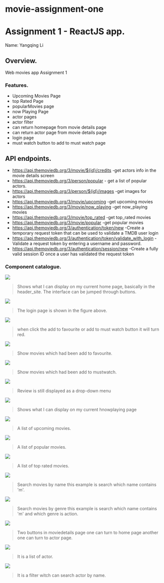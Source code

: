 # movie-assignment-one
# Assignment 1 - ReactJS app.

Name: Yangqing Li

## Overview.

Web movies app Assignment 1

### Features. 
+ Upcoming Movies Page
+ top Rated Page
+ popularMovies page
+ now Playing Page
+ actor pages
+ actor filter
+ can return homepage from movie details page
+ can return actor page from movie details page
+ login page 
+ must watch button to add to must watch page

## API endpoints.
- https://api.themoviedb.org/3/movie/${id}/credits  -get actors info in the movie details screen
- https://api.themoviedb.org/3/person/popular - get a list of popular actors.
- https://api.themoviedb.org/3/person/${id}/images -get images for actors
- https://api.themoviedb.org/3/movie/upcoming -get upcoming movies
- https://api.themoviedb.org/3/movie/now_playing -get now_playing movies
- https://api.themoviedb.org/3/movie/top_rated -get top_rated movies
- https://api.themoviedb.org/3/movie/popular -get popular movies
- https://api.themoviedb.org/3/authentication/token/new -Create a temporary request token that can be used to validate a TMDB user login
- https://api.themoviedb.org/3/authentication/token/validate_with_login -Validate a request token by entering a username and password.
- https://api.themoviedb.org/3/authentication/session/new -Create a fully valid session ID once a user has validated the request token



### Component catalogue.
![ ](./images/homepage.png)


> Shows what I can display on my current home page, basically in the header_site. The interface can be jumped through buttons.

![ ](./images/loginPage.png)

> The login page is shown in the figure above.

![ ](./images/redbutton.png)

> when click the add to favourite or add to must watch button it will turn red.

![ ](./images/favouritepage.png)

> Show movies which had been add to favourite.

![ ](./images/mustwatchpage.png)

> Show movies which had been add to mustwatch.

![ ](./images/Review.png)

> Review is still displayed as a drop-down menu

![ ](./images/nowplaying.png)

> Shows what I can display on my current hnowplaying page


![ ](./images/upcomepage.png)

> A list of upcoming movies.

![ ](./images/popularpage.png)

> A list of popular movies.

![ ](./images/topratedPage.png)

> A list of top rated movies.

![ ](./images/searchbylitter.png)

> Search movies by name this example is search which name contains 'm'.


![ ](./images/searchbygenre.png)

>Search movies by genre this example is search which name contains 'm' and which genre is action.

![ ](./images/twobuttons.png)

>Two buttons in moviedetails page one can turn to home page another one can turn to actor page.

![ ](./images/actor.png)

>It is a list of actor.

![ ](./images/actorsearch.png)

>It is a filter witch can search actor by name.














